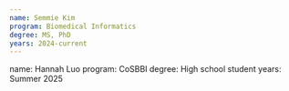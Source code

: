```yaml
---
name: Semmie Kim
program: Biomedical Informatics
degree: MS, PhD
years: 2024-current
---
```

name: Hannah Luo
program: CoSBBI
degree: High school student
years: Summer 2025
